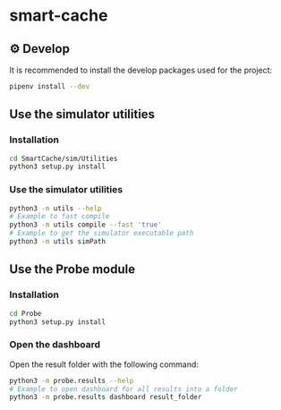 # smart-cache

## :gear: Develop

It is recommended to install the develop packages used for the project:

```bash
pipenv install --dev
```
## Use the simulator utilities

### Installation

```bash
cd SmartCache/sim/Utilities
python3 setup.py install
```

### Use the simulator utilities

```bash
python3 -m utils --help
# Example to fast compile
python3 -m utils compile --fast 'true'
# Example to get the simulator executable path
python3 -m utils simPath
```

## Use the Probe module

### Installation

```bash
cd Probe
python3 setup.py install
```

### Open the dashboard

Open the result folder with the following command:

```bash
python3 -m probe.results --help
# Example to open dashboard for all results into a folder
python3 -m probe.results dashboard result_folder
```
